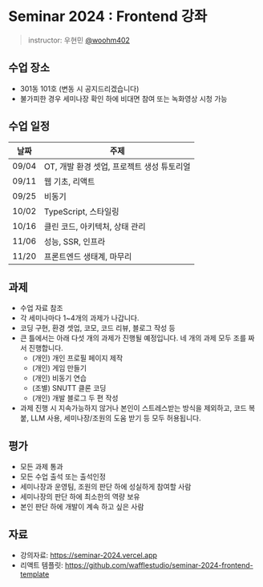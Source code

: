 # Seminar 2024 : Frontend 강좌

> instructor: 우현민 [@woohm402](https://github.com/woohm402)

## 수업 장소

- 301동 101호 (변동 시 공지드리겠습니다)
- 불가피한 경우 세미나장 확인 하에 비대면 참여 또는 녹화영상 시청 가능

## 수업 일정

| 날짜 | 주제 |
| --- | --- |
| 09/04 | OT, 개발 환경 셋업, 프로젝트 생성 튜토리얼 |
| 09/11 | 웹 기초, 리액트 |
| 09/25 | 비동기 |
| 10/02 | TypeScript, 스타일링 |
| 10/16 | 클린 코드, 아키텍처, 상태 관리 |
| 11/06 | 성능, SSR, 인프라 |
| 11/20 | 프론트엔드 생태계, 마무리 |

## 과제

- 수업 자료 참조
- 각 세미나마다 1~4개의 과제가 나갑니다.
- 코딩 구현, 환경 셋업, 코모, 코드 리뷰, 블로그 작성 등
- 큰 틀에서는 아래 다섯 개의 과제가 진행될 예정입니다. 네 개의 과제 모두 조를 짜서 진행합니다.
  - (개인) 개인 프로필 페이지 제작
  - (개인) 게임 만들기
  - (개인) 비동기 연습
  - (조별) SNUTT 클론 코딩
  - (개인) 개발 블로그 두 편 작성
- 과제 진행 시 지속가능하지 않거나 본인이 스트레스받는 방식을 제외하고, 코드 복붙, LLM 사용, 세미나장/조원의 도움 받기 등 모두 허용됩니다.

## 평가

- 모든 과제 통과
- 모든 수업 출석 또는 출석인정
- 세미나장과 운영팀, 조원의 판단 하에 성실하게 참여할 사람
- 세미나장의 판단 하에 최소한의 역량 보유
- 본인 판단 하에 개발이 계속 하고 싶은 사람

## 자료

- 강의자료: https://seminar-2024.vercel.app
- 리액트 템플릿: https://github.com/wafflestudio/seminar-2024-frontend-template
